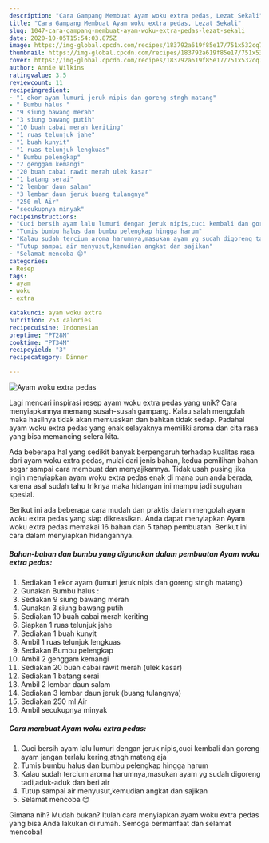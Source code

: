 ```yaml
---
description: "Cara Gampang Membuat Ayam woku extra pedas, Lezat Sekali"
title: "Cara Gampang Membuat Ayam woku extra pedas, Lezat Sekali"
slug: 1047-cara-gampang-membuat-ayam-woku-extra-pedas-lezat-sekali
date: 2020-10-05T15:54:03.875Z
image: https://img-global.cpcdn.com/recipes/183792a619f85e17/751x532cq70/ayam-woku-extra-pedas-foto-resep-utama.jpg
thumbnail: https://img-global.cpcdn.com/recipes/183792a619f85e17/751x532cq70/ayam-woku-extra-pedas-foto-resep-utama.jpg
cover: https://img-global.cpcdn.com/recipes/183792a619f85e17/751x532cq70/ayam-woku-extra-pedas-foto-resep-utama.jpg
author: Annie Wilkins
ratingvalue: 3.5
reviewcount: 11
recipeingredient:
- "1 ekor ayam lumuri jeruk nipis dan goreng stngh matang"
- " Bumbu halus "
- "9 siung bawang merah"
- "3 siung bawang putih"
- "10 buah cabai merah keriting"
- "1 ruas telunjuk jahe"
- "1 buah kunyit"
- "1 ruas telunjuk lengkuas"
- " Bumbu pelengkap"
- "2 genggam kemangi"
- "20 buah cabai rawit merah ulek kasar"
- "1 batang serai"
- "2 lembar daun salam"
- "3 lembar daun jeruk buang tulangnya"
- "250 ml Air"
- "secukupnya minyak"
recipeinstructions:
- "Cuci bersih ayam lalu lumuri dengan jeruk nipis,cuci kembali dan goreng ayam jangan terlalu kering,stngh mateng aja"
- "Tumis bumbu halus dan bumbu pelengkap hingga harum"
- "Kalau sudah tercium aroma harumnya,masukan ayam yg sudah digoreng tadi,aduk-aduk dan beri air"
- "Tutup sampai air menyusut,kemudian angkat dan sajikan"
- "Selamat mencoba 😊"
categories:
- Resep
tags:
- ayam
- woku
- extra

katakunci: ayam woku extra 
nutrition: 253 calories
recipecuisine: Indonesian
preptime: "PT28M"
cooktime: "PT34M"
recipeyield: "3"
recipecategory: Dinner

---
```



![Ayam woku extra pedas](https://img-global.cpcdn.com/recipes/183792a619f85e17/751x532cq70/ayam-woku-extra-pedas-foto-resep-utama.jpg)

Lagi mencari inspirasi resep ayam woku extra pedas yang unik? Cara menyiapkannya memang susah-susah gampang. Kalau salah mengolah maka hasilnya tidak akan memuaskan dan bahkan tidak sedap. Padahal ayam woku extra pedas yang enak selayaknya memiliki aroma dan cita rasa yang bisa memancing selera kita.



Ada beberapa hal yang sedikit banyak berpengaruh terhadap kualitas rasa dari ayam woku extra pedas, mulai dari jenis bahan, kedua pemilihan bahan segar sampai cara membuat dan menyajikannya. Tidak usah pusing jika ingin menyiapkan ayam woku extra pedas enak di mana pun anda berada, karena asal sudah tahu triknya maka hidangan ini mampu jadi suguhan spesial.


Berikut ini ada beberapa cara mudah dan praktis dalam mengolah ayam woku extra pedas yang siap dikreasikan. Anda dapat menyiapkan Ayam woku extra pedas memakai 16 bahan dan 5 tahap pembuatan. Berikut ini cara dalam menyiapkan hidangannya.

<!--inarticleads1-->

##### Bahan-bahan dan bumbu yang digunakan dalam pembuatan Ayam woku extra pedas:

1. Sediakan 1 ekor ayam (lumuri jeruk nipis dan goreng stngh matang)
1. Gunakan  Bumbu halus :
1. Sediakan 9 siung bawang merah
1. Gunakan 3 siung bawang putih
1. Sediakan 10 buah cabai merah keriting
1. Siapkan 1 ruas telunjuk jahe
1. Sediakan 1 buah kunyit
1. Ambil 1 ruas telunjuk lengkuas
1. Sediakan  Bumbu pelengkap
1. Ambil 2 genggam kemangi
1. Sediakan 20 buah cabai rawit merah (ulek kasar)
1. Sediakan 1 batang serai
1. Ambil 2 lembar daun salam
1. Sediakan 3 lembar daun jeruk (buang tulangnya)
1. Sediakan 250 ml Air
1. Ambil secukupnya minyak




<!--inarticleads2-->

##### Cara membuat Ayam woku extra pedas:

1. Cuci bersih ayam lalu lumuri dengan jeruk nipis,cuci kembali dan goreng ayam jangan terlalu kering,stngh mateng aja
1. Tumis bumbu halus dan bumbu pelengkap hingga harum
1. Kalau sudah tercium aroma harumnya,masukan ayam yg sudah digoreng tadi,aduk-aduk dan beri air
1. Tutup sampai air menyusut,kemudian angkat dan sajikan
1. Selamat mencoba 😊




Gimana nih? Mudah bukan? Itulah cara menyiapkan ayam woku extra pedas yang bisa Anda lakukan di rumah. Semoga bermanfaat dan selamat mencoba!
